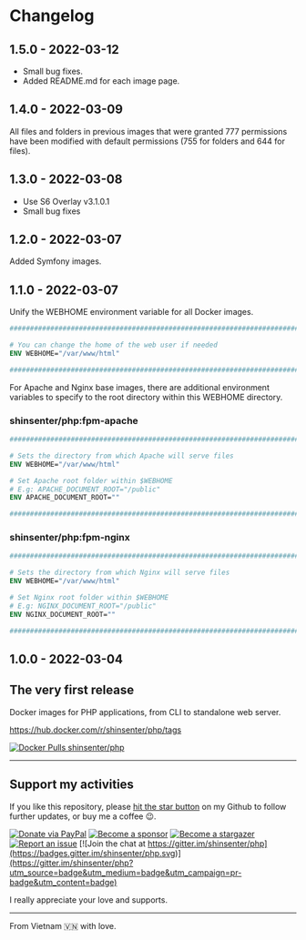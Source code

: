 # Changelog

## 1.5.0 - 2022-03-12

- Small bug fixes.
- Added README.md for each image page.

## 1.4.0 - 2022-03-09

All files and folders in previous images that were granted 777 permissions have been modified with default permissions (755 for folders and 644 for files).

## 1.3.0 - 2022-03-08

- Use S6 Overlay v3.1.0.1
- Small bug fixes

## 1.2.0 - 2022-03-07

Added Symfony images.

## 1.1.0 - 2022-03-07

Unify the WEBHOME environment variable for all Docker images.

```Dockerfile
################################################################################

# You can change the home of the web user if needed
ENV WEBHOME="/var/www/html"

################################################################################

```
For Apache and Nginx base images, there are additional environment variables to specify to the root directory within this WEBHOME directory.

### shinsenter/php:fpm-apache

```Dockerfile
################################################################################

# Sets the directory from which Apache will serve files
ENV WEBHOME="/var/www/html"

# Set Apache root folder within $WEBHOME
# E.g: APACHE_DOCUMENT_ROOT="/public"
ENV APACHE_DOCUMENT_ROOT=""

################################################################################

```
### shinsenter/php:fpm-nginx

```Dockerfile
################################################################################

# Sets the directory from which Nginx will serve files
ENV WEBHOME="/var/www/html"

# Set Nginx root folder within $WEBHOME
# E.g: NGINX_DOCUMENT_ROOT="/public"
ENV NGINX_DOCUMENT_ROOT=""

################################################################################

```
## 1.0.0 - 2022-03-04

## The very first release

Docker images for PHP applications, from CLI to standalone web server.

https://hub.docker.com/r/shinsenter/php/tags

[![Docker Pulls shinsenter/php](https://img.shields.io/docker/pulls/shinsenter/php)](https://hub.docker.com/r/shinsenter/php/tags)


---

## Support my activities

If you like this repository, please [hit the star button](https://github.com/shinsenter/php/stargazers) on my Github to follow further updates, or buy me a coffee 😉.

[![Donate via PayPal](https://img.shields.io/badge/Donate-Paypal-blue)](https://www.paypal.me/shinsenter) [![Become a sponsor](https://img.shields.io/badge/Donate-Patreon-orange)](https://www.patreon.com/appseeds) [![Become a stargazer](https://img.shields.io/badge/Support-Stargazer-yellow)](https://github.com/shinsenter/php/stargazers) [![Report an issue](https://img.shields.io/badge/Support-Issues-green)](https://github.com/shinsenter/php/discussions/new) [![Join the chat at https://gitter.im/shinsenter/php](https://badges.gitter.im/shinsenter/php.svg)](https://gitter.im/shinsenter/php?utm_source=badge&utm_medium=badge&utm_campaign=pr-badge&utm_content=badge)

I really appreciate your love and supports.


---

From Vietnam 🇻🇳 with love.

